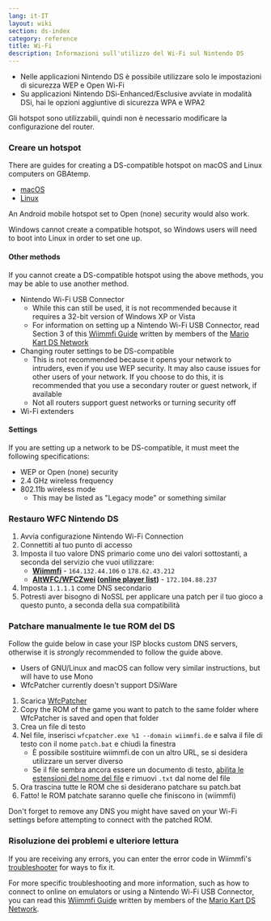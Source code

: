 ```yaml
---
lang: it-IT
layout: wiki
section: ds-index
category: reference
title: Wi-Fi
description: Informazioni sull'utilizzo del Wi-Fi sul Nintendo DS
---
```


- Nelle applicazioni Nintendo DS è possibile utilizzare solo le impostazioni di sicurezza WEP e Open Wi-Fi
- Su applicazioni Nintendo DSi-Enhanced/Esclusive avviate in modalità DSi, hai le opzioni aggiuntive di sicurezza WPA e WPA2

Gli hotspot sono utilizzabili, quindi non è necessario modificare la configurazione del router.

### Creare un hotspot
There are guides for creating a DS-compatible hotspot on macOS and Linux computers on GBAtemp.
- [macOS](https://gbatemp.net/threads/571658)
- [Linux](https://gbatemp.net/threads/543283)

An Android mobile hotspot set to Open (none) security would also work.

Windows cannot create a compatible hotspot, so Windows users will need to boot into Linux in order to set one up.
#### Other methods
If you cannot create a DS-compatible hotspot using the above methods, you may be able to use another method.
- Nintendo Wi-Fi USB Connector
  - While this can still be used, it is not recommended because it requires a 32-bit version of Windows XP or Vista
  - For information on setting up a Nintendo Wi-Fi USB Connector, read Section 3 of this [Wiimmfi Guide](https://docs.google.com/document/d/1f3PChwQig40UaiPXlh-Gi5CggGiBPzyrpiecLZlT8ZE/edit?usp=sharing) written by members of the [Mario Kart DS Network](https://discord.gg/pa9bea6)
- Changing router settings to be DS-compatible
  - This is not recommended because it opens your network to intruders, even if you use WEP security. It may also cause issues for other users of your network. If you choose to do this, it is recommended that you use a secondary router or guest network, if available
  - Not all routers support guest networks or turning security off
- Wi-Fi extenders

#### Settings
If you are setting up a network to be DS-compatible, it must meet the following specifications:
- WEP or Open (none) security
- 2.4 GHz wireless frequency
- 802.11b wireless mode
  - This may be listed as "Legacy mode" or something similar

### Restauro WFC Nintendo DS
1. Avvia configurazione Nintendo Wi-Fi Connection
1. Connettiti al tuo punto di accesso
1. Imposta il tuo valore DNS primario come uno dei valori sottostanti, a seconda del servizio che vuoi utilizzare:
   - **[Wiimmfi](https://wiimmfi.de)** - `164.132.44.106` o `178.62.43.212`
   - **[AltWFC/WFCZwei](https://save-nintendo-wifi.com/) ([online player list](http://zwei.moe:9001))** - `172.104.88.237`
1. Imposta `1.1.1.1` come DNS secondario
1. Potresti aver bisogno di NoSSL per applicare una patch per il tuo gioco a questo punto, a seconda della sua compatibilità

### Patchare manualmente le tue ROM del DS
Follow the guide below in case your ISP blocks custom DNS servers, otherwise it is *strongly* recommended to follow the guide above.

- Users of GNU/Linux and macOS can follow very similar instructions, but will have to use Mono
- WfcPatcher currently doesn't support DSiWare

1. Scarica [WfcPatcher](https://github.com/AdmiralCurtiss/WfcPatcher/releases)
1. Copy the ROM of the game you want to patch to the same folder where WfcPatcher is saved and open that folder
1. Crea un file di testo
1. Nel file, inserisci `wfcpatcher.exe %1 --domain wiimmfi.de` e salva il file di testo con il nome `patch.bat` e chiudi la finestra
   - È possibile sostituire wiimmfi.de con un altro URL, se si desidera utilizzare un server diverso
   - Se il file sembra ancora essere un documento di testo, [abilita le estensioni del nome del file](https://dsi.cfw.guide/file-extensions-%28windows%29) e rimuovi `.txt` dal nome del file
1. Ora trascina tutte le ROM che si desiderano patchare su patch.bat
1. Fatto! le ROM patchate saranno quelle che finiscono in (wiimmfi)

Don't forget to remove any DNS you might have saved on your Wi-Fi settings before attempting to connect with the patched ROM.

### Risoluzione dei problemi e ulteriore lettura
If you are receiving any errors, you can enter the error code in Wiimmfi's [troubleshooter](https://wiimmfi.de/error) for ways to fix it.

For more specific troubleshooting and more information, such as how to connect to online on emulators or using a Nintendo Wi-Fi USB Connector, you can read this [Wiimmfi Guide](https://docs.google.com/document/d/1f3PChwQig40UaiPXlh-Gi5CggGiBPzyrpiecLZlT8ZE/edit?usp=sharing) written by members of the [Mario Kart DS Network](https://discord.gg/pa9bea6).
